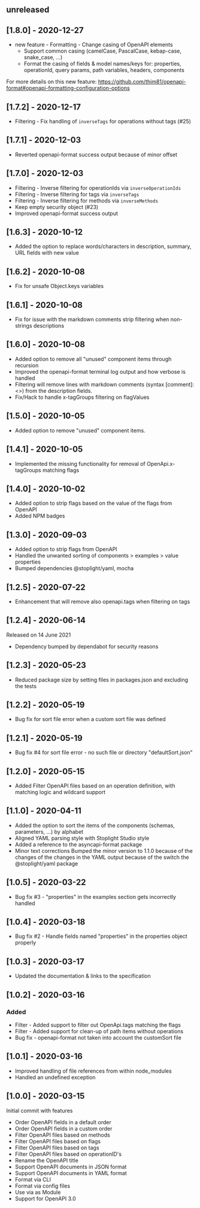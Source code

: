 ## unreleased

## [1.8.0] - 2020-12-27

- new feature - Formatting - Change casing of OpenAPI elements
  - Support common casing (camelCase, PascalCase, kebap-case, snake_case, ...)
  - Format the casing of fields & model names/keys for: properties, operationId, query params, path variables, headers, components

For more details on this new feature: https://github.com/thim81/openapi-format#openapi-formatting-configuration-options

## [1.7.2] - 2020-12-17

- Filtering - Fix handling of `inverseTags` for operations without tags (#25)

## [1.7.1] - 2020-12-03

- Reverted openapi-format success output because of minor offset

## [1.7.0] - 2020-12-03

- Filtering - Inverse filtering for operationIds via `inverseOperationIds`
- Filtering - Inverse filtering for tags via `inverseTags`
- Filtering - Inverse filtering for methods via `inverseMethods`
- Keep empty security object (#23)
- Improved openapi-format success output

## [1.6.3] - 2020-10-12

- Added the option to replace words/characters in description, summary, URL fields with new value

## [1.6.2] - 2020-10-08

- Fix for unsafe Object.keys variables

## [1.6.1] - 2020-10-08

- Fix for issue with the markdown comments strip filtering when non-strings descriptions

## [1.6.0] - 2020-10-08

- Added option to remove all "unused" component items through recursion
- Improved the openapi-format terminal log output and how verbose is handled
- Filtering will remove lines with markdown comments (syntax [comment]: <>) from the description fields.
- Fix/Hack to handle x-tagGroups filtering on flagValues

## [1.5.0] - 2020-10-05

- Added option to remove "unused" component items.

## [1.4.1] - 2020-10-05

- Implemented the missing functionality for removal of OpenApi.x-tagGroups matching flags

## [1.4.0] - 2020-10-02

- Added option to strip flags based on the value of the flags from OpenAPI
- Added NPM badges

## [1.3.0] - 2020-09-03

- Added option to strip flags from OpenAPI
- Handled the unwanted sorting of components > examples > value properties
- Bumped dependencies @stoplight/yaml, mocha

## [1.2.5] - 2020-07-22

- Enhancement that will remove also openapi.tags when filtering on tags

## [1.2.4] - 2020-06-14

Released on 14 June 2021

- Dependency bumped by dependabot for security reasons

## [1.2.3] - 2020-05-23

- Reduced package size by setting files in packages.json and excluding the tests

## [1.2.2] - 2020-05-19

- Bug fix for sort file error when a custom sort file was defined

## [1.2.1] - 2020-05-19

- Bug fix #4 for sort file error - no such file or directory "defaultSort.json"

## [1.2.0] - 2020-05-15

- Added Filter OpenAPI files based on an operation definition, with matching logic and wildcard support

## [1.1.0] - 2020-04-11

- Added the option to sort the items of the components (schemas, parameters, ...) by alphabet
- Aligned YAML parsing style with Stoplight Studio style
- Added a reference to the asyncapi-format package
- Minor text corrections Bumped the minor version to 1.1.0 because of the changes of the changes in the YAML output
  because of the switch the @stoplight/yaml package

## [1.0.5] - 2020-03-22

- Bug fix #3 - "properties" in the examples section gets incorrectly handled

## [1.0.4] - 2020-03-18

- Bug fix #2 - Handle fields named "properties" in the properties object properly

## [1.0.3] - 2020-03-17

- Updated the documentation & links to the specification

## [1.0.2] - 2020-03-16

### Added

- Filter - Added support to filter out OpenApi.tags matching the flags
- Filter - Added support for clean-up of path items without operations
- Bug fix - openapi-format not taken into account the customSort file

## [1.0.1] - 2020-03-16

- Improved handling of file references from within node_modules
- Handled an undefined exception

## [1.0.0] - 2020-03-15

Initial commit with features

- Order OpenAPI fields in a default order
- Order OpenAPI fields in a custom order
- Filter OpenAPI files based on methods
- Filter OpenAPI files based on flags
- Filter OpenAPI files based on tags
- Filter OpenAPI files based on operationID's
- Rename the OpenAPI title
- Support OpenAPI documents in JSON format
- Support OpenAPI documents in YAML format
- Format via CLI
- Format via config files
- Use via as Module
- Support for OpenAPI 3.0
